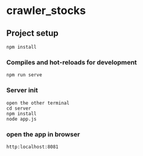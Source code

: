 # crawler_stocks

## Project setup
```
npm install
```

### Compiles and hot-reloads for development
```
npm run serve
```

### Server init
```
open the other terminal
cd server
npm install
node app.js
```

### open the app in browser
```
http:localhost:8081
```